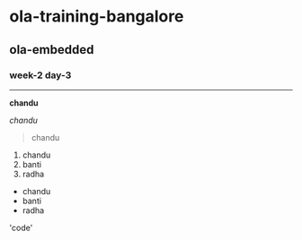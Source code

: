 # ola-training-bangalore
## ola-embedded
### week-2 day-3
---
**chandu**

*chandu*

> chandu

1. chandu
2. banti
3. radha

- chandu
- banti
- radha

'code'
